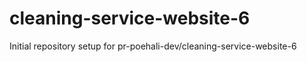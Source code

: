 # cleaning-service-website-6

Initial repository setup for pr-poehali-dev/cleaning-service-website-6